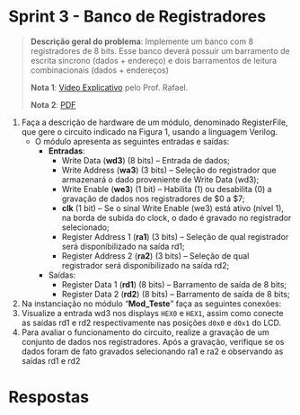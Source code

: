 # Sprint 3 - Banco de Registradores

> **Descrição geral do problema**: Implemente um banco com 8 registradores de 8 bits. Esse banco deverá possuir um barramento de escrita síncrono (dados + endereço) e dois barramentos de leitura combinacionais (dados + endereços)
> 
> **Nota 1**: [Vídeo Explicativo](https://youtu.be/6_5oKYGEvMg) pelo Prof. Rafael.
> 
> **Nota 2**: [PDF](https://github.com/NibiruFT/CPU-MIPS/blob/main/Sprint%203/images/Sprint3%20-%20Banco%20de%20registradores%20-%20CPU%20MIPS.pdf)

1. Faça a descrição de hardware de um módulo, denominado RegisterFile, que gere o circuito indicado na Figura 1, usando a linguagem Verilog.
	- O módulo apresenta as seguintes entradas e saídas: 
		- **Entradas**: 
			- Write Data (**wd3**) (8 bits) – Entrada de dados; 
			- Write Address (**wa3**) (3 bits) – Seleção do registrador que armazenará o dado proveniente de Write Data (wd3); 
			- Write Enable (**we3**) (1 bit) – Habilita (1) ou desabilita (0) a gravação de dados nos registradores de $0 a $7; 
			- **clk** (1 bit) – Se o sinal Write Enable (we3) está ativo (nível 1), na borda de subida do clock, o dado é gravado no registrador selecionado; 
			- Register Address 1 (**ra1**) (3 bits) – Seleção de qual registrador será disponibilizado na saída rd1; 
			- Register Address 2 (**ra2**) (3 bits) – Seleção de qual registrador será disponibilizado na saída rd2; 
		- Saídas: 
			- Register Data 1 (**rd1**) (8 bits) – Barramento de saída de 8 bits; 
			- Register Data 2 (**rd2**) (8 bits) – Barramento de saída de 8 bits;
2. Na instanciação no módulo “**Mod_Teste**” faça as seguintes conexões:
3. Visualize a entrada wd3 nos displays `HEX0` e `HEX1`, assim como conecte as saídas rd1 e rd2 respectivamente nas posições `d0x0` e `d0x1` do LCD. 
4. Para avaliar o funcionamento do circuito, realize a gravação de um conjunto de dados nos registradores. Após a gravação, verifique se os dados foram de fato gravados selecionando ra1 e ra2 e observando as saídas rd1 e rd2	

# Respostas

